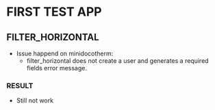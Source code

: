 # FIRST TEST APP

## FILTER_HORIZONTAL

- Issue happend on minidocotherm:
  - filter_horizontal does not create a user and generates a required fields error message.

### RESULT

- Still not work